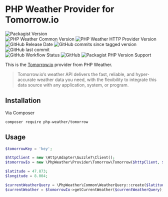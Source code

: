 # PHP Weather Provider for Tomorrow.io

![Packagist Version](https://img.shields.io/packagist/v/php-weather/tomorrow)  
![PHP Weather Common Version](https://img.shields.io/badge/phpweather--core-0.4.*-brightgreen)
![PHP Weather HTTP Provider Version](https://img.shields.io/badge/phpweather--http--provider-0.5.*-brightgreen)  
![GitHub Release Date](https://img.shields.io/github/release-date/php-weather/tomorrow)
![GitHub commits since tagged version](https://img.shields.io/github/commits-since/php-weather/tomorrow/0.2.0)
![GitHub last commit](https://img.shields.io/github/last-commit/php-weather/tomorrow)  
![GitHub Workflow Status](https://img.shields.io/github/actions/workflow/status/php-weather/tomorrow/php.yml?branch=main)
![GitHub](https://img.shields.io/github/license/php-weather/tomorrow)
![Packagist PHP Version Support](https://img.shields.io/packagist/php-v/php-weather/tomorrow)

This is the [Tomorrow.io](https://www.tomorrow.io/) provider from PHP Weather.

> Tomorrow.io’s weather API delivers the fast, reliable, and hyper-accurate weather data you need, with the flexibility to integrate this data source with any application, system, or program.

## Installation

Via Composer

```shell
composer require php-weather/tomorrow
```

## Usage

```php
$tomorrowKey = 'key';

$httpClient = new \Http\Adapter\Guzzle7\Client();
$tomorrowIo = new \PhpWeather\Provider\Tomorrow\Tomorrow($httpClient, $tomorrowKey);

$latitude = 47.873;
$longitude = 8.004;

$currentWeatherQuery = \PhpWeather\Common\WeatherQuery::create($latitude, $longitude);
$currentWeather = $tomorrowIo->getCurrentWeather($currentWeatherQuery);
```
